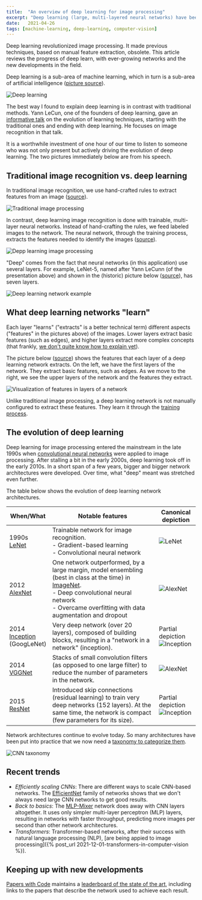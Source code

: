 ```yaml
---
title:  "An overview of deep learning for image processing"
excerpt: "Deep learning (large, multi-layered neural networks) have been successfully applied to computer vision tasks. This article reviews its origins, the evolution of network architectures, and recent developments."
date:   2021-04-26
tags: [machine-learning, deep-learning, computer-vision]
---
```


Deep learning revolutionized image processing. It made previous techniques, based on manual feature extraction, obsolete. This article reviews the progress of deep learn, with ever-growing networks and the new developments in the field.

<!--more-->

Deep learning is a sub-area of machine learning, which in turn is a sub-area of artificial intelligence ([picture source](https://commons.wikimedia.org/wiki/File:AI-ML-DL.svg)).

![Deep learning](/images/2021-02-28/AI-ML-DL.png)

The best way I found to explain deep learning is in contrast with traditional methods. Yann LeCun, one of the founders of deep learning, gave an [informative talk](https://www.youtube.com/watch?v=Qk4SqF9FT-M) on the evolution of learning techniques, starting with the traditional ones and ending with deep learning. He focuses on image recognition in that talk.

It is a worthwhile investment of one hour of our time to listen to someone who was not only present but actively driving the evolution of deep learning. The two pictures immediately below are from his speech.

## Traditional image recognition vs. deep learning

In traditional image recognition, we use hand-crafted rules to extract features from an image ([source](https://youtu.be/Qk4SqF9FT-M?t=305)).

![Traditional image processing](/images/2021-02-28/image-processing-traditional.png)

In contrast, deep learning image recognition is done with trainable, multi-layer neural networks. Instead of hand-crafting the rules, we feed labeled images to the network. The neural network, through the training process, extracts the features needed to identify the images ([source](https://youtu.be/Qk4SqF9FT-M?t=435)).

![Depp learning image processing](/images/2021-02-28/image-processing-deep-learning.png)

"Deep" comes from the fact that neural networks (in this application) use several layers. For example, LeNet-5, named after Yann LeCunn (of the presentation above) and shown in the (historic) picture below ([source](http://yann.lecun.com/exdb/publis/pdf/lecun-98.pdf)), has seven layers.

![Deep learning network example](/images/2021-02-28/lenet-5.png)

## What deep learning networks "learn"

Each layer "learns" ("extracts" is a better technical term) different aspects ("features" in the pictures above) of the images. Lower layers extract basic features (such as edges), and higher layers extract more complex concepts (that frankly, [we don't quite know how to explain yet](https://distill.pub/2017/feature-visualization/)).

The picture below ([source](https://distill.pub/2017/feature-visualization/)) shows the features that each layer of a deep learning network extracts. On the left, we have the first layers of the network. They extract basic features, such as edges. As we move to the right, we see the upper layers of the network and the features they extract.

![Visualization of features in layers of a network](/images/2021-02-28/layer-visualization.png)

Unlike traditional image processing, a deep learning network is not manually configured to extract these features. They learn it through the [training process](https://developers.google.com/machine-learning/crash-course/training-neural-networks/video-lecture).

## The evolution of deep learning

Deep learning for image processing entered the mainstream in the late 1990s when [convolutional neural networks](https://cs231n.github.io/convolutional-networks/) were applied to image processing. After stalling a bit in the early 2000s, deep learning took off in the early 2010s. In a short span of a few years, bigger and bigger network architectures were developed. Over time, what "deep" meant was stretched even further.

The table below shows the evolution of deep learning network architectures.

| When/What      | Notable features | Canonical depiction |
| ----------- | ----------- |  ----------- |
| 1990s<br>[LeNet](http://yann.lecun.com/exdb/publis/pdf/lecun-98.pdf) | Trainable network for image recognition.<br>- Gradient-based learning<br>- Convolutional neural network | ![LeNet](/images/2021-02-28/lenet-5.png) |
| 2012<br>[AlexNet](https://proceedings.neurips.cc/paper/2012/file/c399862d3b9d6b76c8436e924a68c45b-Paper.pdf) | One network outperformed, by a large margin, model ensembling (best in class at the time) in [ImageNet](https://www.image-net.org/).<br>- Deep convolutional neural network<br>- Overcame overfitting with data augmentation and dropout | ![AlexNet](/images/2021-02-28/alexnet.png) |
| 2014<br>[Inception](https://arxiv.org/pdf/1409.4842.pdf)<br>(GoogLeNet) | Very deep network (over 20 layers), composed of building blocks, resulting in a "network in a network" (inception). | Partial depiction<br>![Inception](/images/2021-02-28/inception.png) |
| 2014<br>[VGGNet](https://arxiv.org/pdf/1409.1556.pdf) | Stacks of small convolution filters (as opposed to one large filter) to reduce the number of parameters in the network. | ![AlexNet](/images/2021-02-28/vggnet.png) |
| 2015<br>[ResNet](https://arxiv.org/pdf/1512.03385.pdf) | Introduced skip connections (residual learning) to train very deep networks (152 layers). At the same time, the network is compact (few parameters for its size). | Partial depiction<br>![Inception](/images/2021-02-28/resnet.png) |

Network architectures continue to evolve today. So many architectures have been put into practice that we now need a [taxonomy to categorize them](https://arxiv.org/abs/1901.06032).

![CNN taxonomy](/images/2021-02-28/taxonomy.png)

## Recent trends

- _Efficiently scaling CNNs_: There are different ways to scale CNN-based networks. The [EfficientNet](https://arxiv.org/abs/1905.11946) family of networks shows that we don't always need large CNN networks to get good results.
- _Back to basics_: The [MLP-Mixer](https://arxiv.org/abs/2105.01601) network does away with CNN layers altogether. It uses only simpler multi-layer perceptron (MLP) layers, resulting in networks with faster throughput, predicting more images per second than other network architectures.
- _Transformers_: Transformer-based networks, after their success with natural language processing (NLP), [are being appied to image processing]({% post_url 2021-12-01-transformers-in-computer-vision %}).

## Keeping up with new developments

[Papers with Code](https://paperswithcode.com/) maintains a [leaderboard of the state of the art](https://paperswithcode.com/sota/image-classification-on-imagenet), including links to the papers that describe the network used to achieve each result.
